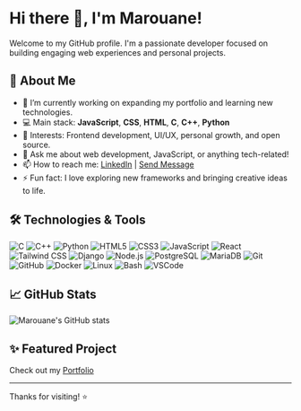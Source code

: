 # Hi there 👋, I'm Marouane!

Welcome to my GitHub profile. I'm a passionate developer focused on building engaging web experiences and personal projects.

## 🚀 About Me

- 🌱 I’m currently working on expanding my portfolio and learning new technologies.
- 💻 Main stack: **JavaScript**, **CSS**, **HTML**, **C**, **C++**, **Python** 
- 🎯 Interests: Frontend development, UI/UX, personal growth, and open source.
- 💬 Ask me about web development, JavaScript, or anything tech-related!
- 📫 How to reach me: <a href="https://www.linkedin.com/in/marouane-aouzal-101b43253/?trk=public-profile-join-page/" target="_blank">LinkedIn</a> | <a href="mailto:marouaneaouzal@gmail.com" target="_blank">Send Message</a>
- ⚡ Fun fact: I love exploring new frameworks and bringing creative ideas to life.

## 🛠️ Technologies & Tools

![C](https://img.shields.io/badge/-C-00599C?style=flat-square&logo=c)
![C++](https://img.shields.io/badge/-C++-00599C?style=flat-square&logo=c%2B%2B)
![Python](https://img.shields.io/badge/-Python-3776AB?style=flat-square&logo=python&logoColor=white)
![HTML5](https://img.shields.io/badge/-HTML5-E34F26?style=flat-square&logo=html5)
![CSS3](https://img.shields.io/badge/-CSS3-1572B6?style=flat-square&logo=css3)
![JavaScript](https://img.shields.io/badge/-JavaScript-F7DF1E?style=flat-square&logo=javascript&logoColor=black)
![React](https://img.shields.io/badge/-React-61DAFB?style=flat-square&logo=react&logoColor=black)
![Tailwind CSS](https://img.shields.io/badge/-Tailwind%20CSS-38B2AC?style=flat-square&logo=tailwind-css&logoColor=white)
![Django](https://img.shields.io/badge/-Django-092E20?style=flat-square&logo=django&logoColor=white)
![Node.js](https://img.shields.io/badge/-Node.js-339933?style=flat-square&logo=node.js&logoColor=white)
![PostgreSQL](https://img.shields.io/badge/-PostgreSQL-336791?style=flat-square&logo=postgresql&logoColor=white)
![MariaDB](https://img.shields.io/badge/-MariaDB-003545?style=flat-square&logo=mariadb&logoColor=white)
![Git](https://img.shields.io/badge/-Git-F05032?style=flat-square&logo=git&logoColor=white)
![GitHub](https://img.shields.io/badge/-GitHub-181717?style=flat-square&logo=github)
![Docker](https://img.shields.io/badge/-Docker-2496ED?style=flat-square&logo=docker&logoColor=white)
![Linux](https://img.shields.io/badge/-Linux-FCC624?style=flat-square&logo=linux&logoColor=black)
![Bash](https://img.shields.io/badge/-Bash-4EAA25?style=flat-square&logo=gnubash&logoColor=white)
![VSCode](https://img.shields.io/badge/-VS%20Code-007ACC?style=flat-square&logo=visual-studio-code)

## 📈 GitHub Stats

![Marouane's GitHub stats](https://github-readme-stats.vercel.app/api?username=Marouane0107&show_icons=true&theme=radical)

## ✨ Featured Project

Check out my [Portfolio](https://portfolio-taupe-psi-29.vercel.app/) 

---

Thanks for visiting! ⭐️
